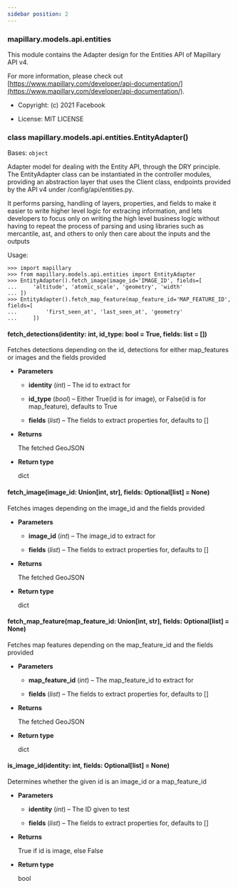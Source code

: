 ```yaml
---
sidebar position: 2
---
```



### mapillary.models.api.entities

This module contains the Adapter design for the Entities API of Mapillary API v4.

For more information, please check out [https://www.mapillary.com/developer/api-documentation/](https://www.mapillary.com/developer/api-documentation/).


* Copyright: (c) 2021 Facebook


* License: MIT LICENSE


### class mapillary.models.api.entities.EntityAdapter()
Bases: `object`

Adapter model for dealing with the Entity API, through the DRY principle. The EntityAdapter
class can be instantiated in the controller modules, providing an abstraction layer that uses
the Client class, endpoints provided by the API v4 under /config/api/entities.py.

It performs parsing, handling of layers, properties, and fields to make it easier to
write higher level logic for extracing information, and lets developers to focus only
on writing the high level business logic without having to repeat the process of parsing
and using libraries such as mercantile, ast, and others to only then care about the
inputs and the outputs

Usage:

```
>>> import mapillary
>>> from mapillary.models.api.entities import EntityAdapter
>>> EntityAdapter().fetch_image(image_id='IMAGE_ID', fields=[
...     'altitude', 'atomic_scale', 'geometry', 'width'
... ])
>>> EntityAdapter().fetch_map_feature(map_feature_id='MAP_FEATURE_ID', fields=[
...         'first_seen_at', 'last_seen_at', 'geometry'
...     ])
```


#### fetch_detections(identity: int, id_type: bool = True, fields: list = [])
Fetches detections depending on the id, detections for either map_features or
images and the fields provided


* **Parameters**

    
    * **identity** (*int*) – The id to extract for


    * **id_type** (*bool*) – Either True(id is for image), or False(id is for map_feature),
    defaults to True


    * **fields** (*list*) – The fields to extract properties for, defaults to []



* **Returns**

    The fetched GeoJSON



* **Return type**

    dict



#### fetch_image(image_id: Union[int, str], fields: Optional[list] = None)
Fetches images depending on the image_id and the fields provided


* **Parameters**

    
    * **image_id** (*int*) – The image_id to extract for


    * **fields** (*list*) – The fields to extract properties for, defaults to []



* **Returns**

    The fetched GeoJSON



* **Return type**

    dict



#### fetch_map_feature(map_feature_id: Union[int, str], fields: Optional[list] = None)
Fetches map features depending on the map_feature_id and the fields provided


* **Parameters**

    
    * **map_feature_id** (*int*) – The map_feature_id to extract for


    * **fields** (*list*) – The fields to extract properties for, defaults to []



* **Returns**

    The fetched GeoJSON



* **Return type**

    dict



#### is_image_id(identity: int, fields: Optional[list] = None)
Determines whether the given id is an image_id or a map_feature_id


* **Parameters**

    
    * **identity** (*int*) – The ID given to test


    * **fields** (*list*) – The fields to extract properties for, defaults to []



* **Returns**

    True if id is image, else False



* **Return type**

    bool

